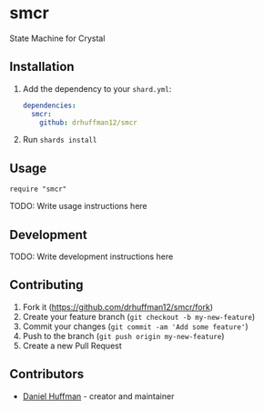# smcr

State Machine for Crystal

## Installation

1. Add the dependency to your `shard.yml`:

   ```yaml
   dependencies:
     smcr:
       github: drhuffman12/smcr
   ```

2. Run `shards install`

## Usage

```crystal
require "smcr"
```

TODO: Write usage instructions here

## Development

TODO: Write development instructions here

## Contributing

1. Fork it (<https://github.com/drhuffman12/smcr/fork>)
2. Create your feature branch (`git checkout -b my-new-feature`)
3. Commit your changes (`git commit -am 'Add some feature'`)
4. Push to the branch (`git push origin my-new-feature`)
5. Create a new Pull Request

## Contributors

- [Daniel Huffman](https://github.com/drhuffman12) - creator and maintainer
